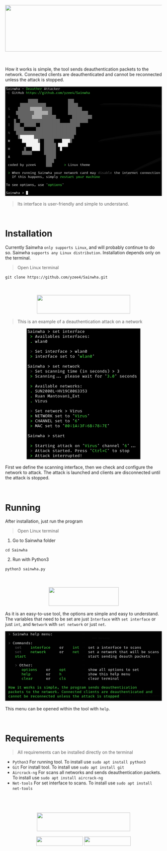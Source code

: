 <p align="center">
  <img src="https://img.shields.io/badge/Sain-Wha-green?colorA=%23000000&colorB=%23006400&style=flat_square" style="width:600px;height:150px;">
</p>

<p align="center" style="text-align: center;">
  <img src="https://img.shields.io/badge/ -silver?style=flat_square" style="width:1000px;height:10px;">
</p>

How it works is simple, the tool sends deauthentication
packets to the network. Connected clients are deauthenticated and 
cannot be reconnected unless the attack is stopped.

<p align="center">
  <img src="docs/Sainwha-1.png" alt="Sainwha">
</p>

> Its interface is user-friendly and simple to understand.

<p align="center" style="text-align: center;">
  <img src="https://img.shields.io/badge/ -silver?style=flat_square" style="width:1000px;height:10px;">
</p>

# Installation
Currently Sainwha ```only supports Linux```, and will probably continue to do so. Sainwha ```supports any Linux distribution```. Installation depends only on the terminal.
> Open Linux terminal
```terminal
git clone https://github.com/yzee4/Sainwha.git
```

<h4></h4>

<p align="center" style="text-align: center;">
  <img src="https://img.shields.io/badge/ -silver?style=flat_square" style="width:1000px;height:10px;">
</p>

<p align="center">
  <img src="https://img.shields.io/badge/Attack_Example-black?style=flat_square" style="width:300px;height:60px;">
</p>

> This is an example of a deauthentication attack on a network

<p align="center" style="text-align: center;">
  <img src="docs/Sainwha-2.png" alt="Sainwha">
</p>

First we define the scanning interface, then we check and configure the network to attack. The attack is launched and clients are disconnected until the attack is stopped.

<p align="center" style="text-align: center;">
  <img src="https://img.shields.io/badge/ -silver?style=flat_square" style="width:1000px;height:10px;">
</p>

# Running
After installation, just run the program
> Open Linux terminal

1. Go to Sainwha folder
```terminal
cd Sainwha
```
2. Run with Python3
```terminal
python3 sainwha.py
```

<p align="center" style="text-align: center;">
  <img src="https://img.shields.io/badge/ -silver?style=flat_square" style="width:1000px;height:10px;">
</p>

<h4></h4>

<p align="center" style="text-align: center;">
  <img src="https://img.shields.io/badge/Instructions-black?style=flat_square" style="width:225px;height:60px;">
</p>

As it is an easy-to-use tool, the options are simple and easy to understand. The variables that need to be set are just ```Interface``` with ```set interface``` or just ```int```, and ```Network``` with ```set network``` or just ```net```.

<p align="center">
  <img src="docs/Sainwha-3.png" alt="Sainwha">
</p>

This menu can be opened within the tool with ```help```.

<p align="center" style="text-align: center;">
  <img src="https://img.shields.io/badge/ -silver?style=flat_square" style="width:1000px;height:10px;">
</p>

# Requirements

> All requirements can be installed directly on the terminal

   - `Python3` For running tool. To install use `sudo apt install python3`
   - `Git` For install tool. To install use `sudo apt install git`
   - `Aircrack-ng` For scans all networks and sends deauthentication packets. To  install use `sudo apt install aircrack-ng`
   - `Net-tools` For set interface to scans. To install use `sudo apt install net-tools`

<h1></h1>

<p align="center" style="text-align: center;">
  <img src="https://img.shields.io/badge/ -silver?style=flat_square" style="width:1000px;height:10px;">
</p>

<p align="center">
  <img src="https://img.shields.io/badge/Thanks for using-black?style=flat_square" style="width:300px;height:60px;">
</p>

<p align="center">
  <img src="https://img.shields.io/badge/Author-yzee4-green?colorA=%23000000&colorB=%23006400&style=flat_square" style="width:150px;height:30px;">
  <img src="https://img.shields.io/badge/License-MIT-green?colorA=%23000000&colorB=%23006400&style=flat_square" style="width:150px;height:30px;">
</p>
